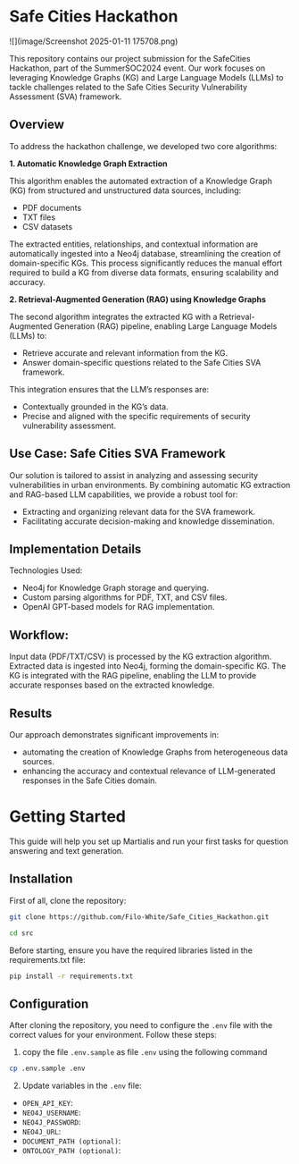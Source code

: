 # Safe Cities Hackathon
![](image/Screenshot 2025-01-11 175708.png)

This repository contains our project submission for the SafeCities Hackathon, part of the SummerSOC2024 event. Our work focuses on leveraging Knowledge Graphs (KG) and Large Language Models (LLMs) to tackle challenges related to the Safe Cities Security Vulnerability Assessment (SVA) framework.

## Overview

To address the hackathon challenge, we developed two core algorithms:

**1. Automatic Knowledge Graph Extraction**

This algorithm enables the automated extraction of a Knowledge Graph (KG) from structured and unstructured data sources, including:

* PDF documents
* TXT files
* CSV datasets

The extracted entities, relationships, and contextual information are automatically ingested into a Neo4j database, streamlining the creation of domain-specific KGs. This process significantly reduces the manual effort required to build a KG from diverse data formats, ensuring scalability and accuracy.

**2. Retrieval-Augmented Generation (RAG) using Knowledge Graphs**

The second algorithm integrates the extracted KG with a Retrieval-Augmented Generation (RAG) pipeline, enabling Large Language Models (LLMs) to:
* Retrieve accurate and relevant information from the KG.
* Answer domain-specific questions related to the Safe Cities SVA framework.

This integration ensures that the LLM’s responses are:

* Contextually grounded in the KG’s data.
* Precise and aligned with the specific requirements of security vulnerability assessment.

## Use Case: Safe Cities SVA Framework

Our solution is tailored to assist in analyzing and assessing security vulnerabilities in urban environments. By combining automatic KG extraction and RAG-based LLM capabilities, we provide a robust tool for:

* Extracting and organizing relevant data for the SVA framework.
* Facilitating accurate decision-making and knowledge dissemination.

## Implementation Details

Technologies Used:

* Neo4j for Knowledge Graph storage and querying.
* Custom parsing algorithms for PDF, TXT, and CSV files.
* OpenAI GPT-based models for RAG implementation.

## Workflow:

Input data (PDF/TXT/CSV) is processed by the KG extraction algorithm. Extracted data is ingested into Neo4j, forming the domain-specific KG. The KG is integrated with the RAG pipeline, enabling the LLM to provide accurate responses based on the extracted knowledge.

## Results

Our approach demonstrates significant improvements in:
* automating the creation of Knowledge Graphs from heterogeneous data sources.
* enhancing the accuracy and contextual relevance of LLM-generated responses in the Safe Cities domain.

# Getting Started
This guide will help you set up Martialis and run your first tasks for question answering and text generation.

## Installation
First of all, clone the repository:


```bash
git clone https://github.com/Filo-White/Safe_Cities_Hackathon.git
```

```bash
cd src
```

Before starting, ensure you have the required libraries listed in the requirements.txt file:

```bash
pip install -r requirements.txt
```

## Configuration
After cloning the repository, you need to configure the `.env` file with the correct values for your environment. Follow these steps: 

1. copy the file `.env.sample` as file `.env` using the following command
```bash
cp .env.sample .env
```

2. Update variables in the `.env` file:
 * `OPEN_API_KEY`: 
 * `NEO4J_USERNAME`:
 * `NEO4J_PASSWORD`:
 * `NEO4J_URL`:
 * `DOCUMENT_PATH (optional)`:
 * `ONTOLOGY_PATH (optional)`: 
